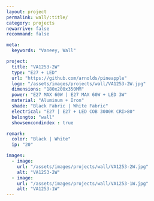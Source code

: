 ```yaml
---
layout: project
permalink: wall/:title/
category: projects
newarrive: false
recommand: false

meta:
  keywords: "Vaneey, Wall"

project:
  title: "VA1253-2W"
  type: "E27 + LED"
  url: "https://github.com/arnolds/pineapple"
  logo: "/assets/images/projects/wall/VA1253-2W.jpg"
  dimensions: "180x200x350MM"
  power: "E27 MAX 60W | E27 MAX 60W + LED 3W"
  material: "Aluminum + Iron"
  shade: "Black Fabric | White Fabric"
  electrical: "E27 | E27 + LED COB 3000K CRI>80"
  belongto: "wall"
  showsencondindex : true

remark:
  color: "Black | White"
  ip: "20"

images:
  - image:
    url: "/assets/images/projects/wall/VA1253-2W.jpg"
    alt: "VA1253-2W"
  - image:
    url: "/assets/images/projects/wall/VA1253-1W.jpg"
    alt: "VA1253-1W"
---
```

